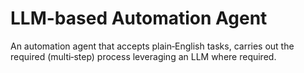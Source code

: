 # LLM-based Automation Agent

An automation agent that accepts plain‑English tasks, carries out the required (multi‑step) process leveraging an LLM where required.
